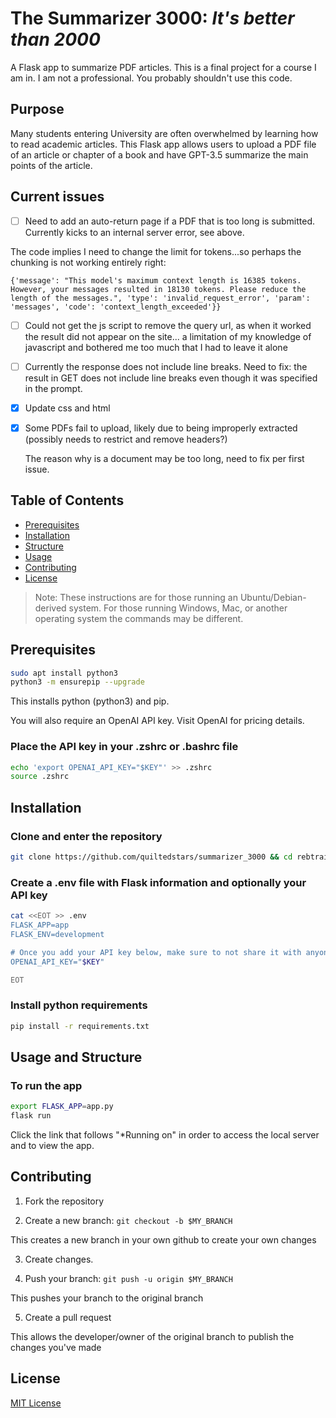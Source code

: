 # The Summarizer 3000: _It's better than 2000_

A Flask app to summarize PDF articles. This is a final project for a course I am in. I am not a professional. You probably shouldn't use this code.

## Purpose

Many students entering University are often overwhelmed by learning how to read academic articles. This Flask app allows users to upload a PDF file of an article or chapter of a book and have GPT-3.5 summarize the main points of the article.

## Current issues

- [ ] Need to add an auto-return page if a PDF that is too long is submitted. Currently kicks to an internal server error, see above.

The code implies I need to change the limit for tokens...so perhaps the chunking is not working entirely right:

```
{'message': "This model's maximum context length is 16385 tokens. However, your messages resulted in 18130 tokens. Please reduce the length of the messages.", 'type': 'invalid_request_error', 'param': 'messages', 'code': 'context_length_exceeded'}}
```

- [ ] Could not get the js script to remove the query url, as when it worked the result did not appear on the site... a limitation of my knowledge of javascript and bothered me too much that I had to leave it alone

- [ ] Currently the response does not include line breaks. Need to fix: the result in GET does not include line breaks even though it was specified in the prompt.

- [x] Update css and html

- [x] Some PDFs fail to upload, likely due to being improperly extracted (possibly needs to restrict and remove headers?)

    The reason why is a document may be too long, need to fix per first issue.

## Table of Contents
- [Prerequisites](#prerequisites)
- [Installation](#installation)
- [Structure](#structure)
- [Usage](#usage)
- [Contributing](#contributing)
- [License](#license)

> Note: These instructions are for those running an Ubuntu/Debian-derived system. For those running Windows, Mac, or another operating system the commands may be different.

## Prerequisites

```bash
sudo apt install python3
python3 -m ensurepip --upgrade 
```
This installs python (python3) and pip.

You will also require an OpenAI API key. Visit OpenAI for pricing details.

### Place the API key in your .zshrc or .bashrc file
```bash
echo 'export OPENAI_API_KEY="$KEY"' >> .zshrc
source .zshrc
``` 

## Installation

### Clone and enter the repository
```bash
git clone https://github.com/quiltedstars/summarizer_3000 && cd rebtrainer
```
### Create a .env file with Flask information and optionally your API key
```bash
cat <<EOT >> .env
FLASK_APP=app
FLASK_ENV=development

# Once you add your API key below, make sure to not share it with anyone! The API key should remain private.
OPENAI_API_KEY="$KEY"

EOT
```

### Install python requirements
```bash
pip install -r requirements.txt
```

## Usage and Structure

### To run the app
```bash
export FLASK_APP=app.py
flask run
```

Click the link that follows "*Running on" in order to access the local server and to view the app.


## Contributing
1. Fork the repository

2. Create a new branch: `git checkout -b $MY_BRANCH`

This creates a new branch in your own github to create your own changes

3. Create changes.

4. Push your branch: `git push -u origin $MY_BRANCH`

This pushes your branch to the original branch

5. Create a pull request

This allows the developer/owner of the original branch to publish the changes you've made

## License
[MIT License](LICENSE)

